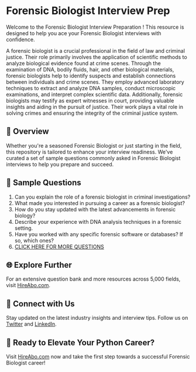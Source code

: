 # Forensic Biologist Interview Prep

Welcome to the Forensic Biologist Interview Preparation ! This resource is designed to help you ace your Forensic Biologist interviews with confidence.

A forensic biologist is a crucial professional in the field of law and criminal justice. Their role primarily involves the application of scientific methods to analyze biological evidence found at crime scenes. Through the examination of DNA, bodily fluids, hair, and other biological materials, forensic biologists help to identify suspects and establish connections between individuals and crime scenes. They employ advanced laboratory techniques to extract and analyze DNA samples, conduct microscopic examinations, and interpret complex scientific data. Additionally, forensic biologists may testify as expert witnesses in court, providing valuable insights and aiding in the pursuit of justice. Their work plays a vital role in solving crimes and ensuring the integrity of the criminal justice system.

## 🚀 Overview

Whether you're a seasoned Forensic Biologist or just starting in the field, this repository is tailored to enhance your interview readiness. We've curated a set of sample questions commonly asked in Forensic Biologist interviews to help you prepare and succeed.

## 📝 Sample Questions

1. Can you explain the role of a forensic biologist in criminal investigations?
2. What made you interested in pursuing a career as a forensic biologist?
3. How do you stay updated with the latest advancements in forensic biology?
4. Describe your experience with DNA analysis techniques in a forensic setting.
5. Have you worked with any specific forensic software or databases? If so, which ones?
6. [CLICK HERE FOR MORE QUESTIONS](https://hireabo.com/job/9_4_1/Forensic%20Biologist)

## 🌐 Explore Further

For an extensive question bank and more resources across 5,000 fields, visit [HireAbo.com](https://www.hireabo.com).

## 📱 Connect with Us

Stay updated on the latest industry insights and interview tips. Follow us on [Twitter](https://twitter.com/hireabo) and [LinkedIn](https://www.linkedin.com/in/hire-abo-3609972a8/).

## 🚀 Ready to Elevate Your Python Career?

Visit [HireAbo.com](https://www.hireabo.com) now and take the first step towards a successful Forensic Biologist career!